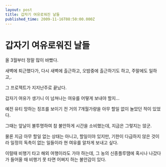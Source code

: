 ```yaml
---
layout: post
title: 갑자기 여유로워진 날들
published_time: 2009-11-16T08:50:00.000Z
---
```


# 갑자기 여유로워진 날들


올 3월부터 정말 많이 바빴다.

새벽에 퇴근했다가, 다시 새벽에 출근하고, 오밤중에 출근하기도 하고, 주말에도 일하고,.

그 프로젝트가 지지난주로 끝났다.

갑자기 여유가 생기니 이 넘쳐나는 여유를 어떻게 보내야 할지...

예전 유티 망하는 징조를 보이기 전 거의 7개월가량을 아무 할일 없이 놀았던 적이 있었다.

그때는 앞날이 불투명하여 참 불안하게 시간을 소비했는데, 지금은 그렇지는 않군.

물론 지금 아무 할일 없는 상태는 아니고, 할일이야 있지만, 기한이 다급하지 않은 것이라 일정의 독촉이 없는 일들이라 현 여유를 알차게 보내고 싶다.

이럴때 비행기 타고 해외 여행이라도 가야 하는데, 그 농의 신종플루땜에 혹시나 나갔다가 들어올 때 비행기 못 타면 어쩌지 하는 불안감이 있다.

